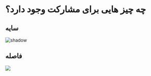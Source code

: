 # چه چیز هایی برای مشارکت وجود دارد؟
## سایه
![shadow](https://github.com/modafe5124/Rooyin-in-minecraft/assets/100155793/dcf653d0-e737-4e0e-b70c-79ba7d4588fd)

## فاصله
![](https://github.com/modafe5124/Rooyin-in-minecraft/assets/100155793/4662e2e7-873c-4f31-805f-a31e50515670)
